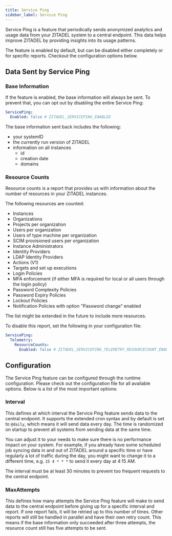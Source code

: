 ```yaml
---
title: Service Ping
sidebar_label: Service Ping 
---
```


Service Ping is a feature that periodically sends anonymized analytics and usage data from your ZITADEL system to a central endpoint.
This data helps improve ZITADEL by providing insights into its usage patterns.

The feature is enabled by default, but can be disabled either completely or for specific reports.
Checkout the configuration options below.

## Data Sent by Service Ping

### Base Information

If the feature is enabled, the base information will always be sent. To prevent that, you can opt out by disabling the entire Service Ping:

```yaml
ServicePing:
  Enabled: false # ZITADEL_SERVICEPING_ENABLED
```

The base information sent back includes the following:
- your systemID
- the currently run version of ZITADEL
- information on all instances
  - id
  - creation date
  - domains

### Resource Counts

Resource counts is a report that provides us with information about the number of resources in your ZITADEL instances.

The following resources are counted:
- Instances
- Organizations
- Projects per organization
- Users per organization
- Users of type machine per organization
- SCIM provisioned users per organization
- Instance Administrators
- Identity Providers
- LDAP Identity Providers
- Actions (V1)
- Targets and set up executions
- Login Policies
- MFA enforcement (if either MFA is required for local or all users through the login policy)
- Password Complexity Policies
- Password Expiry Policies
- Lockout Policies
- Notification Policies with option "Password change" enabled

The list might be extended in the future to include more resources.

To disable this report, set the following in your configuration file:

```yaml
ServicePing:
  Telemetry:
    ResourceCounts:
      Enabled: false # ZITADEL_SERVICEPING_TELEMETRY_RESOURCECOUNT_ENABLED
```

## Configuration

The Service Ping feature can be configured through the runtime configuration. Please check out the configuration file
for all available options. Below is a list of the most important options:

### Interval

This defines at which interval the Service Ping feature sends data to the central endpoint. It supports the extended cron syntax
and by default is set to `@daily`, which means it will send data every day. The time is randomized on startup to prevent
all systems from sending data at the same time.

You can adjust it to your needs to make sure there is no performance impact on your system.
For example, if you already have some scheduled job syncing data in and out of ZITADEL around a specific time or have regularly a
lot of traffic during the day, you might want to change it to a different time, e.g. `15 4 * * *` to send it every day at 4:15 AM.

The interval must be at least 30 minutes to prevent too frequent requests to the central endpoint.

### MaxAttempts

This defines how many attempts the Service Ping feature will make to send data to the central endpoint before giving up
for a specific interval and report. If one report fails, it will be retried up to this number of times. 
Other reports will still be handled in parallel and have their own retry count. This means if the base information 
only succeeded after three attempts, the resource count still has five attempts to be sent. 
